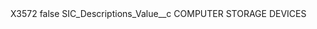 <?xml version="1.0" encoding="UTF-8"?>
<CustomMetadata xmlns="http://soap.sforce.com/2006/04/metadata" xmlns:xsi="http://www.w3.org/2001/XMLSchema-instance" xmlns:xsd="http://www.w3.org/2001/XMLSchema">
    <label>X3572</label>
    <protected>false</protected>
    <values>
        <field>SIC_Descriptions_Value__c</field>
        <value xsi:type="xsd:string">COMPUTER STORAGE DEVICES</value>
    </values>
</CustomMetadata>
